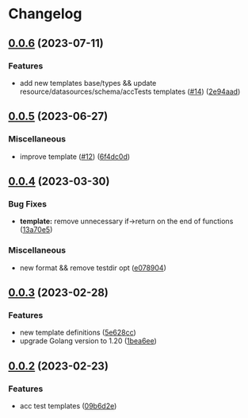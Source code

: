 # Changelog

## [0.0.6](https://github.com/FrangipaneTeam/terraform-templates/compare/v0.0.5...v0.0.6) (2023-07-11)


### Features

* add new templates base/types && update resource/datasources/schema/accTests templates ([#14](https://github.com/FrangipaneTeam/terraform-templates/issues/14)) ([2e94aad](https://github.com/FrangipaneTeam/terraform-templates/commit/2e94aadcb67d2462938ae439752fb53c3a67908c))

## [0.0.5](https://github.com/FrangipaneTeam/terraform-templates/compare/v0.0.4...v0.0.5) (2023-06-27)


### Miscellaneous

* improve template ([#12](https://github.com/FrangipaneTeam/terraform-templates/issues/12)) ([6f4dc0d](https://github.com/FrangipaneTeam/terraform-templates/commit/6f4dc0dedc372345a7173b89e85c484feac97364))

## [0.0.4](https://github.com/FrangipaneTeam/terraform-templates/compare/v0.0.3...v0.0.4) (2023-03-30)


### Bug Fixes

* **template:** remove unnecessary if-&gt;return on the end of functions ([13a70e5](https://github.com/FrangipaneTeam/terraform-templates/commit/13a70e508d90f2b9934d7abac8b84ac03d707311))


### Miscellaneous

* new format && remove testdir opt ([e078904](https://github.com/FrangipaneTeam/terraform-templates/commit/e0789042ff4f86286bf656f86eea8ea430abf17f))

## [0.0.3](https://github.com/FrangipaneTeam/terraform-templates/compare/v0.0.2...v0.0.3) (2023-02-28)


### Features

* new template definitions ([5e628cc](https://github.com/FrangipaneTeam/terraform-templates/commit/5e628cc0866e2ac7d75897743bdb1eaa009a7b61))
* upgrade Golang version to 1.20 ([1bea6ee](https://github.com/FrangipaneTeam/terraform-templates/commit/1bea6eecf1dcaf8329e169a10e5dd5ae3483b022))

## [0.0.2](https://github.com/FrangipaneTeam/terraform-templates/compare/v0.0.1...v0.0.2) (2023-02-23)


### Features

* acc test templates ([09b6d2e](https://github.com/FrangipaneTeam/terraform-templates/commit/09b6d2e0587cf232e93c5b9989fbd3d02dcc214c))

